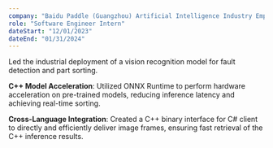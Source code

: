 ```yaml
---
company: "Baidu Paddle (Guangzhou) Artificial Intelligence Industry Empowerment Center"
role: "Software Engineer Intern"
dateStart: "12/01/2023"
dateEnd: "01/31/2024"
---
```


Led the industrial deployment of a vision recognition model for fault detection and part sorting.

**C++ Model Acceleration**: Utilized ONNX Runtime to perform hardware acceleration on pre-trained models, reducing inference latency and achieving real-time sorting.

**Cross-Language Integration**: Created a C++ binary interface for C# client to directly and efficiently deliver image frames, ensuring fast retrieval of the C++ inference results.
